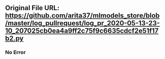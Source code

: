 ## Original File URL: https://github.com/arita37/mlmodels_store/blob/master/log_pullrequest/log_pr_2020-05-13-23-10_207025cb0ea4a9ff2c75f9c6635cdcf2e51f17b2.py<br />

### No Error